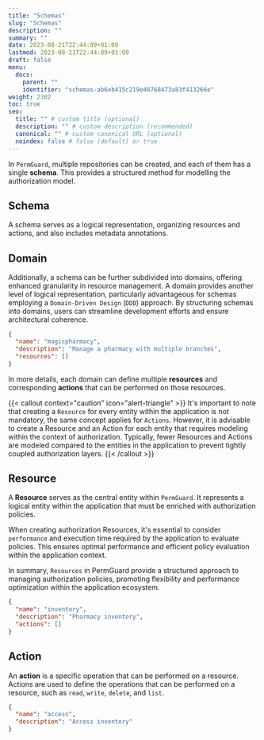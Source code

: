 ```yaml
---
title: "Schemas"
slug: "Schemas"
description: ""
summary: ""
date: 2023-08-21T22:44:09+01:00
lastmod: 2023-08-21T22:44:09+01:00
draft: false
menu:
  docs:
    parent: ""
    identifier: "schemas-ab6eb415c219e46768473a83f413266e"
weight: 2302
toc: true
seo:
  title: "" # custom title (optional)
  description: "" # custom description (recommended)
  canonical: "" # custom canonical URL (optional)
  noindex: false # false (default) or true
---
```

In `PermGuard`, multiple repositories can be created, and each of them has a single **schema**. This provides a structured method for modelling the authorization model.

## Schema
A schema serves as a logical representation, organizing resources and actions, and also includes metadata annotations.

## Domain
Additionally, a schema can be further subdivided into domains, offering enhanced granularity in resource management. A domain provides another level of logical representation, particularly advantageous for schemas employing a `Domain-Driven Design` (`DDD`) approach. By structuring schemas into domains, users can streamline development efforts and ensure architectural coherence.

```json
{
  "name": "magicpharmacy",
  "description": "Manage a pharmacy with multiple branches",
  "resources": []
}
```

In more details, each domain can define multiple **resources** and corresponding **actions** that can be performed on those resources.

{{< callout context="caution" icon="alert-triangle" >}}
It's important to note that creating a `Resource` for every entity within the application is not mandatory, the same concept applies for `Actions`.
However, it is advisable to create a Resource and an Action for each entity that requires modeling within the context of authorization.
Typically, fewer Resources and Actions are modeled compared to the entities in the application to prevent tightly coupled authorization layers.
{{< /callout >}}

## Resource
A **Resource** serves as the central entity within `PermGuard`. It represents a logical entity within the application that must be enriched with authorization policies.

When creating authorization Resources, it's essential to consider `performance` and execution time required by the application to evaluate policies. This ensures optimal performance and efficient policy evaluation within the application context.

In summary, `Resources` in PermGuard provide a structured approach to managing authorization policies, promoting flexibility and performance optimization within the application ecosystem.

```json
{
  "name": "inventory",
  "description": "Pharmacy inventory",
  "actions": []
}
```

## Action
An **action** is a specific operation that can be performed on a resource. Actions are used to define the operations that can be performed on a resource, such as `read`, `write`, `delete`, and `list`.

```json
{
  "name": "access",
  "description": "Access inventory"
}
```

